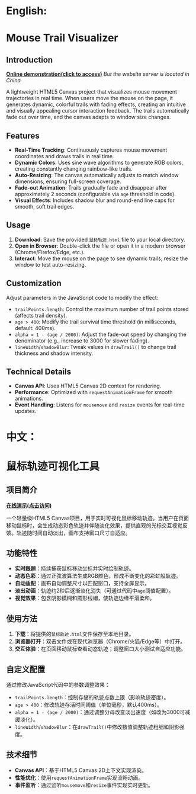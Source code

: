# English:
# Mouse Trail Visualizer  

## Introduction  
**[Online demonstration(click to access)](https://www.rockaz.top/GitHub-Project-Demo/Mouse-Trail-Visualizer)**
*But the website server is located in China*


A lightweight HTML5 Canvas project that visualizes mouse movement trajectories in real time. When users move the mouse on the page, it generates dynamic, colorful trails with fading effects, creating an intuitive and visually appealing cursor interaction feedback. The trails automatically fade out over time, and the canvas adapts to window size changes.  

## Features  
- **Real-Time Tracking**: Continuously captures mouse movement coordinates and draws trails in real time.  
- **Dynamic Colors**: Uses sine wave algorithms to generate RGB colors, creating constantly changing rainbow-like trails.  
- **Auto-Resizing**: The canvas automatically adjusts to match window dimensions, ensuring full-screen coverage.  
- **Fade-out Animation**: Trails gradually fade and disappear after approximately 2 seconds (configurable via `age` threshold in code).  
- **Visual Effects**: Includes shadow blur and round-end line caps for smooth, soft trail edges.  

## Usage  
1. **Download**: Save the provided `鼠标轨迹.html` file to your local directory.  
2. **Open in Browser**: Double-click the file or open it in a modern browser (Chrome/Firefox/Edge, etc.).  
3. **Interact**: Move the mouse on the page to see dynamic trails; resize the window to test auto-resizing.  

## Customization  
Adjust parameters in the JavaScript code to modify the effect:  
- `trailPoints.length`: Control the maximum number of trail points stored (affects trail density).  
- `age > 400`: Modify the trail survival time threshold (in milliseconds, default: 400ms).  
- `alpha = 1 - (age / 2000)`: Adjust the fade-out speed by changing the denominator (e.g., increase to 3000 for slower fading).  
- `lineWidth`/`shadowBlur`: Tweak values in `drawTrail()` to change trail thickness and shadow intensity.  

## Technical Details  
- **Canvas API**: Uses HTML5 Canvas 2D context for rendering.  
- **Performance**: Optimized with `requestAnimationFrame` for smooth animations.  
- **Event Handling**: Listens for `mousemove` and `resize` events for real-time updates.  

# 中文：
# 鼠标轨迹可视化工具  

## 项目简介  
**[在线演示(点击访问)](https://www.rockaz.top/GitHub-Project-Demo/Mouse-Trail-Visualizer)**

一个轻量级HTML5 Canvas项目，用于实时可视化鼠标移动轨迹。当用户在页面移动鼠标时，会生成动态彩色轨迹并伴随淡化效果，提供直观的光标交互视觉反馈。轨迹随时间自动淡出，画布支持窗口尺寸自适应。  

## 功能特性  
- **实时跟踪**：持续捕获鼠标移动坐标并实时绘制轨迹。  
- **动态色彩**：通过正弦波算法生成RGB颜色，形成不断变化的彩虹般轨迹。  
- **自动适配**：画布自动调整尺寸以匹配窗口，支持全屏显示。  
- **淡出动画**：轨迹约2秒后逐渐淡化消失（可通过代码中`age`阈值配置）。  
- **视觉效果**：包含阴影模糊和圆形线帽，使轨迹边缘平滑柔和。  

## 使用方法  
1. **下载**：将提供的`鼠标轨迹.html`文件保存至本地目录。  
2. **浏览器打开**：双击文件或在现代浏览器（Chrome/火狐/Edge等）中打开。  
3. **交互体验**：在页面移动鼠标查看动态轨迹；调整窗口大小测试自适应功能。  

## 自定义配置  
通过修改JavaScript代码中的参数调整效果：  
- `trailPoints.length`：控制存储的轨迹点数上限（影响轨迹密度）。  
- `age > 400`：修改轨迹存活时间阈值（单位毫秒，默认400ms）。  
- `alpha = 1 - (age / 2000)`：通过调整分母改变淡出速度（如改为3000可减缓淡化）。  
- `lineWidth`/`shadowBlur`：在`drawTrail()`中修改数值调整轨迹粗细和阴影强度。  

## 技术细节  
- **Canvas API**：基于HTML5 Canvas 2D上下文实现渲染。  
- **性能优化**：使用`requestAnimationFrame`实现流畅动画。  
- **事件监听**：通过监听`mousemove`和`resize`事件实现实时更新。  

